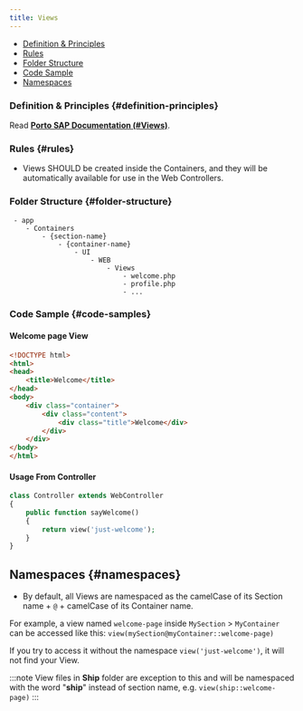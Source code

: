 ```yaml
---
title: Views
---
```


* [Definition & Principles](#definition-principles)
* [Rules](#rules)
* [Folder Structure](#folder-structure)
* [Code Sample](#code-sample)
* [Namespaces](#namespaces)

### Definition & Principles {#definition-principles}

Read [**Porto SAP Documentation (#Views)**](https://github.com/Mahmoudz/Porto#definitions--principles).

### Rules {#rules}

- Views SHOULD be created inside the Containers, and they will be automatically available for use in the Web Controllers.

### Folder Structure {#folder-structure}

```
 - app
    - Containers
        - {section-name}
            - {container-name}
                - UI
                    - WEB
                        - Views
                            - welcome.php
                            - profile.php
                            - ...
```

### Code Sample {#code-samples}

#### Welcome page View

```html
<!DOCTYPE html>
<html>
<head>
    <title>Welcome</title>
</head>
<body>
    <div class="container">
        <div class="content">
            <div class="title">Welcome</div>
        </div>
    </div>
</body>
</html>
```

#### Usage From Controller

```php
class Controller extends WebController
{
    public function sayWelcome()
    {
        return view('just-welcome');
    }
}
```

## Namespaces {#namespaces}

- By default, all Views are namespaced as the camelCase of its Section name + `@` + camelCase of its Container name.

For example, a view named `welcome-page` inside `MySection` > `MyContainer` can be accessed like this: `view(mySection@myContainer::welcome-page)`

If you try to access it without the namespace `view('just-welcome')`, it will not find your View.

:::note
View files in **Ship** folder are exception to this and will be namespaced with the word "**ship**" instead of section name, e.g. `view(ship::welcome-page)`
:::
